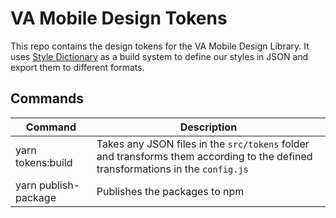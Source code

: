 # VA Mobile Design Tokens

This repo contains the design tokens for the VA Mobile Design Library. It uses [Style Dictionary](https://amzn.github.io/style-dictionary/#/) as a build system to define our styles in JSON and export them to different formats.

## Commands

| Command              | Description                                                                                                                       |
| -------------------- | --------------------------------------------------------------------------------------------------------------------------------- |
| yarn tokens:build           | Takes any JSON files in the `src/tokens` folder and transforms them according to the defined transformations in the `config.js` |
| yarn publish-package | Publishes the packages to npm                                                                                                     |
